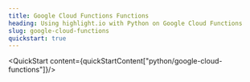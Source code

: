 ```yaml
---
title: Google Cloud Functions Functions
heading: Using highlight.io with Python on Google Cloud Functions
slug: google-cloud-functions
quickstart: true
---
```


<QuickStart content={quickStartContent["python/google-cloud-functions"]}/>
